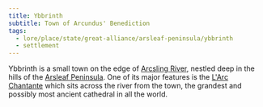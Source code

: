 ```yaml
---
title: Ybbrinth
subtitle: Town of Arcundus' Benediction
tags:
  - lore/place/state/great-alliance/arsleaf-peninsula/ybbrinth
  - settlement
---
```

Ybbrinth is a small town on the edge of [Arcsling River](river-arcsling.md), nestled deep in the hills of the [Arsleaf Peninsula](index.md). One of its major features is the [L'Arc Chantante](../../../building/larc-chantante.md) which sits across the river from the town, the grandest and possibly most ancient cathedral in all the world.
